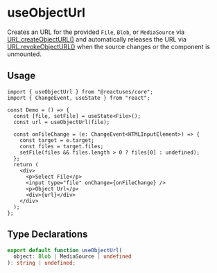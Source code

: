 # useObjectUrl

Creates an URL for the provided `File`, `Blob`, or `MediaSource` via [URL.createObjectURL()](https://developer.mozilla.org/en-US/docs/Web/API/URL/createObjectURL) and automatically releases the URL via [URL.revokeObjectURL()](https://developer.mozilla.org/en-US/docs/Web/API/URL/revokeObjectURL) when the source changes or the component is unmounted.

## Usage

```tsx
import { useObjectUrl } from "@reactuses/core";
import { ChangeEvent, useState } from "react";

const Demo = () => {
  const [file, setFile] = useState<File>();
  const url = useObjectUrl(file);

  const onFileChange = (e: ChangeEvent<HTMLInputElement>) => {
    const target = e.target;
    const files = target.files;
    setFile(files && files.length > 0 ? files[0] : undefined);
  };
  return (
    <div>
      <p>Select File</p>
      <input type="file" onChange={onFileChange} />
      <p>Object Url</p>
      <div>{url}</div>
    </div>
  );
};
```

## Type Declarations

```ts
export default function useObjectUrl(
  object: Blob | MediaSource | undefined
): string | undefined;
```
